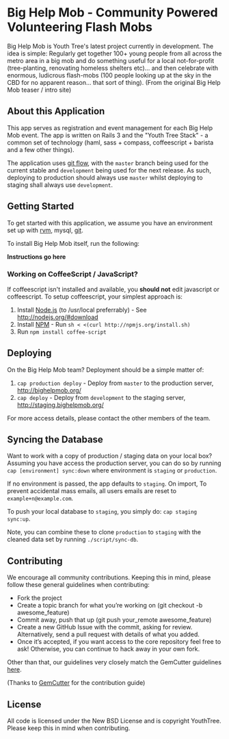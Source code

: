 # Big Help Mob - Community Powered Volunteering Flash Mobs

Big Help Mob is Youth Tree's latest project currently in development. The idea is simple: Regularly get together 100+ young people from all across the metro area in a big mob and do something useful for a local not-for-profit (tree-planting, renovating homeless shelters etc)... and then celebrate with enormous, ludicrous flash-mobs (100 people looking up at the sky in the CBD for no apparent reason... that sort of thing). (From the original Big Help Mob teaser / intro site)

## About this Application

This app serves as registration and event management for each Big Help Mob event. The app is written on Rails 3 and the "Youth Tree Stack" - a common set of technology (haml, sass + compass, coffeescript + barista and a few other things).

The application uses [git flow](), with the `master` branch being used for the current stable
and `development` being used for the next release. As such, deploying to production should
always use `master` whilst deploying to staging shall always use `development`.

## Getting Started

To get started with this application, we assume you have an environment set up with
[rvm](http://rvm.beginrescueend.com/), mysql, [git](http://git-scm.org/).

To install Big Help Mob itself, run the following:

**Instructions go here**

### Working on CoffeeScript / JavaScript?

If coffeescript isn't installed and available, you **should not** edit javascript or
coffeescript. To setup coffeescript, your simplest approach is:

1. Install [Node.js](http://nodejs.org/) (to /usr/local preferrably) - See http://nodejs.org/#download
2. Install [NPM](http://github.com/isaacs/npm) - Run `sh < <(curl http://npmjs.org/install.sh)`
3. Run `npm install coffee-script`

## Deploying

On the Big Help Mob team? Deployment should be a simple matter of:

1. `cap production deploy` - Deploy from `master` to the production server, http://bighelpmob.org/
2. `cap deploy` - Deploy from `development` to the staging server, http://staging.bighelpmob.org/

For more access details, please contact the other members of the team.

## Syncing the Database

Want to work with a copy of production / staging data on your local box?
Assuming you have access the production server, you can do so by running
`cap [environment] sync:down` where environment is `staging` or `production`.

If no environment is passed, the app defaults to `staging`. On import,
To prevent accidental mass emails, all users emails are reset to `example+n@example.com`.

To push your local database to `staging`, you simply do: `cap staging sync:up`.

Note, you can combine these to clone `production` to `staging` with the cleaned
data set by running `./script/sync-db`.

## Contributing

We encourage all community contributions. Keeping this in mind, please follow these general guidelines when contributing:

* Fork the project
* Create a topic branch for what you’re working on (git checkout -b awesome_feature)
* Commit away, push that up (git push your\_remote awesome\_feature)
* Create a new GitHub Issue with the commit, asking for review. Alternatively, send a pull request with details of what you added.
* Once it’s accepted, if you want access to the core repository feel free to ask! Otherwise, you can continue to hack away in your own fork.

Other than that, our guidelines very closely match the GemCutter guidelines [here](http://wiki.github.com/qrush/gemcutter/contribution-guidelines).

(Thanks to [GemCutter](http://wiki.github.com/qrush/gemcutter/) for the contribution guide)

## License

All code is licensed under the New BSD License and is copyright YouthTree. Please keep this
in mind when contributing.